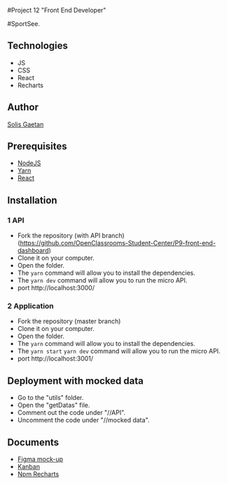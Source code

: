 #Project 12 "Front End Developer" 

#SportSee. 

## Technologies
- JS
- CSS 
- React
- Recharts


## Author
[Solis Gaetan](https://github.com/Getssone)



## Prerequisites


- [NodeJS](https://nodejs.org/en/)
- [Yarn](https://yarnpkg.com/)
- [React](https://reactjs.org/docs/getting-started.html)


## Installation



### 1 API
- Fork the repository (with API branch)(https://github.com/OpenClassrooms-Student-Center/P9-front-end-dashboard)
- Clone it on your computer.
- Open the folder.
- The `yarn` command will allow you to install the dependencies.
- The `yarn dev` command will allow you to run the micro API.
- port http://localhost:3000/

### 2 Application
- Fork the repository (master branch) 
- Clone it on your computer.
- Open the folder.
- The `yarn` command will allow you to install the dependencies.
- The `yarn start` `yarn dev` command will allow you to run the micro API.
- port http://localhost:3001/



## Deployment with mocked data 

- Go to the "utils" folder.
- Open the "getDatas" file.
- Comment out the code under "//API".
- Uncomment the code under "//mocked data".

## Documents
- [Figma mock-up ](https://www.figma.com/file/BMomGVZqLZb811mDMShpLu/UI-design-Sportify-FR?node-id=0%3A1)
- [Kanban](https://www.notion.so/Tableau-de-bord-SportSee-6686aa4b5f44417881a4884c9af5669e)
- [Npm Recharts](https://www.npmjs.com/package/recharts)


